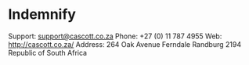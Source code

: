 Indemnify
=========

Support: support@cascott.co.za
Phone: +27 (0) 11 787 4955
Web: http://cascott.co.za/
Address:
    264 Oak Avenue
    Ferndale
    Randburg
    2194
    Republic of South Africa


